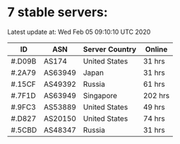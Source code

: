 # 7 stable servers:

Latest update at: Wed Feb 05 09:10:10 UTC 2020

| ID | ASN | Server Country | Online |
| -- | --- | -------------- | ------ |
| #.D09B | AS174 | United States | 31 hrs |
| #.2A79 | AS63949 | Japan | 31 hrs |
| #.15CF | AS49392 | Russia | 61 hrs |
| #.7F1D | AS63949 | Singapore | 202 hrs |
| #.9FC3 | AS53889 | United States | 49 hrs |
| #.D827 | AS20150 | United States | 74 hrs |
| #.5CBD | AS48347 | Russia | 31 hrs |

